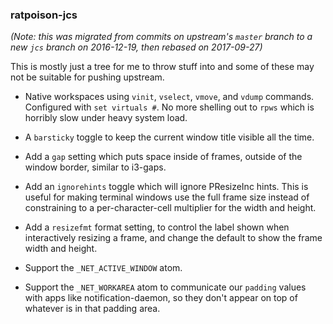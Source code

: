 ### ratpoison-jcs

*(Note: this was migrated from commits on upstream's `master` branch to a new
`jcs` branch on 2016-12-19, then rebased on 2017-09-27)*

This is mostly just a tree for me to throw stuff into and some of these may
not be suitable for pushing upstream.

- Native workspaces using `vinit`, `vselect`, `vmove`, and `vdump` commands.
  Configured with `set virtuals #`.  No more shelling out to `rpws` which is
  horribly slow under heavy system load.

- A `barsticky` toggle to keep the current window title visible all the time.

- Add a `gap` setting which puts space inside of frames, outside of the window
  border, similar to i3-gaps.

- Add an `ignorehints` toggle which will ignore PResizeInc hints.  This is
  useful for making terminal windows use the full frame size instead of
  constraining to a per-character-cell multiplier for the width and height.

- Add a `resizefmt` format setting, to control the label shown when
  interactively resizing a frame, and change the default to show the frame
  width and height.

- Support the `_NET_ACTIVE_WINDOW` atom.

- Support the `_NET_WORKAREA` atom to communicate our `padding` values with apps
  like notification-daemon, so they don't appear on top of whatever is in that
  padding area.

